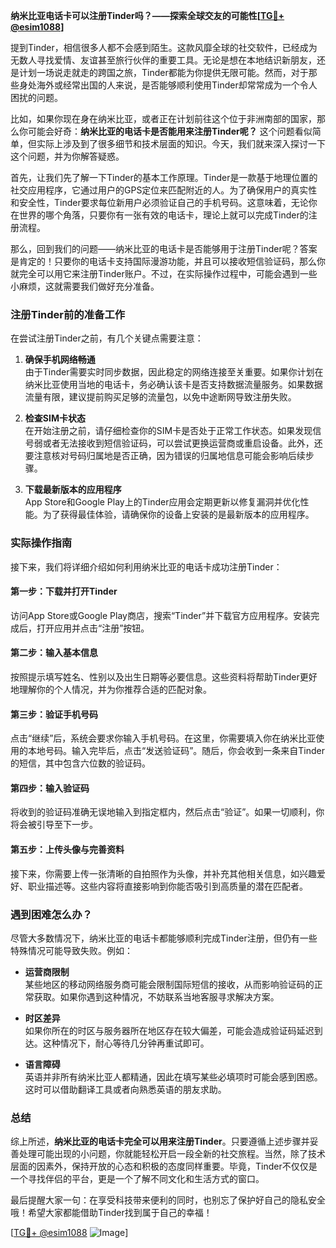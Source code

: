 **纳米比亚电话卡可以注册Tinder吗？——探索全球交友的可能性[[TG💪+ @esim1088](https://t.me/s/esim1088)]**

提到Tinder，相信很多人都不会感到陌生。这款风靡全球的社交软件，已经成为无数人寻找爱情、友谊甚至旅行伙伴的重要工具。无论是想在本地结识新朋友，还是计划一场说走就走的跨国之旅，Tinder都能为你提供无限可能。然而，对于那些身处海外或经常出国的人来说，是否能够顺利使用Tinder却常常成为一个令人困扰的问题。

比如，如果你现在身在纳米比亚，或者正在计划前往这个位于非洲南部的国家，那么你可能会好奇：**纳米比亚的电话卡是否能用来注册Tinder呢？** 这个问题看似简单，但实际上涉及到了很多细节和技术层面的知识。今天，我们就来深入探讨一下这个问题，并为你解答疑惑。

首先，让我们先了解一下Tinder的基本工作原理。Tinder是一款基于地理位置的社交应用程序，它通过用户的GPS定位来匹配附近的人。为了确保用户的真实性和安全性，Tinder要求每位新用户必须验证自己的手机号码。这意味着，无论你在世界的哪个角落，只要你有一张有效的电话卡，理论上就可以完成Tinder的注册流程。

那么，回到我们的问题——纳米比亚的电话卡是否能够用于注册Tinder呢？答案是肯定的！只要你的电话卡支持国际漫游功能，并且可以接收短信验证码，那么你就完全可以用它来注册Tinder账户。不过，在实际操作过程中，可能会遇到一些小麻烦，这就需要我们做好充分准备。

### 注册Tinder前的准备工作

在尝试注册Tinder之前，有几个关键点需要注意：

1. **确保手机网络畅通**  
   由于Tinder需要实时同步数据，因此稳定的网络连接至关重要。如果你计划在纳米比亚使用当地的电话卡，务必确认该卡是否支持数据流量服务。如果数据流量有限，建议提前购买足够的流量包，以免中途断网导致注册失败。

2. **检查SIM卡状态**  
   在开始注册之前，请仔细检查你的SIM卡是否处于正常工作状态。如果发现信号弱或者无法接收到短信验证码，可以尝试更换运营商或重启设备。此外，还要注意核对号码归属地是否正确，因为错误的归属地信息可能会影响后续步骤。

3. **下载最新版本的应用程序**  
   App Store和Google Play上的Tinder应用会定期更新以修复漏洞并优化性能。为了获得最佳体验，请确保你的设备上安装的是最新版本的应用程序。

### 实际操作指南

接下来，我们将详细介绍如何利用纳米比亚的电话卡成功注册Tinder：

#### 第一步：下载并打开Tinder
访问App Store或Google Play商店，搜索“Tinder”并下载官方应用程序。安装完成后，打开应用并点击“注册”按钮。

#### 第二步：输入基本信息
按照提示填写姓名、性别以及出生日期等必要信息。这些资料将帮助Tinder更好地理解你的个人情况，并为你推荐合适的匹配对象。

#### 第三步：验证手机号码
点击“继续”后，系统会要求你输入手机号码。在这里，你需要填入你在纳米比亚使用的本地号码。输入完毕后，点击“发送验证码”。随后，你会收到一条来自Tinder的短信，其中包含六位数的验证码。

#### 第四步：输入验证码
将收到的验证码准确无误地输入到指定框内，然后点击“验证”。如果一切顺利，你将会被引导至下一步。

#### 第五步：上传头像与完善资料
接下来，你需要上传一张清晰的自拍照作为头像，并补充其他相关信息，如兴趣爱好、职业描述等。这些内容将直接影响到你能否吸引到高质量的潜在匹配者。

### 遇到困难怎么办？

尽管大多数情况下，纳米比亚的电话卡都能够顺利完成Tinder注册，但仍有一些特殊情况可能导致失败。例如：

- **运营商限制**  
  某些地区的移动网络服务商可能会限制国际短信的接收，从而影响验证码的正常获取。如果你遇到这种情况，不妨联系当地客服寻求解决方案。
  
- **时区差异**  
  如果你所在的时区与服务器所在地区存在较大偏差，可能会造成验证码延迟到达。这种情况下，耐心等待几分钟再重试即可。

- **语言障碍**  
  英语并非所有纳米比亚人都精通，因此在填写某些必填项时可能会感到困惑。这时可以借助翻译工具或者向熟悉英语的朋友求助。

### 总结

综上所述，**纳米比亚的电话卡完全可以用来注册Tinder**。只要遵循上述步骤并妥善处理可能出现的小问题，你就能轻松开启一段全新的社交旅程。当然，除了技术层面的因素外，保持开放的心态和积极的态度同样重要。毕竟，Tinder不仅仅是一个寻找伴侣的平台，更是一个了解不同文化和生活方式的窗口。

最后提醒大家一句：在享受科技带来便利的同时，也别忘了保护好自己的隐私安全哦！希望大家都能借助Tinder找到属于自己的幸福！

[[TG💪+ @esim1088](https://t.me/s/esim1088) ![Image](https://i.postimg.cc/4NQfJmqS/Snipaste-2025-05-13-00-14-12.png)]
